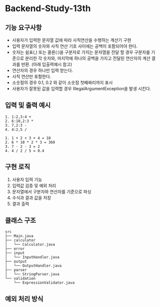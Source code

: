 # Backend-Study-13th

## 기능 요구사항
+ 사용자가 입력한 문자열 값에 따라 사칙연산을 수행하는 계산기 구현
+ 입력 문자열의 숫자와 사칙 연산 기호 사이에는 공백이 포함되어야 한다.
+ 숫자는 쉼표(,) 또는 콜론(:)을 구분자로 가지는 문자열을 전달 할 경우 구분자를 기준으로 분리한 각 숫자와, 마지막에 하나의 공백을 가지고 전달된 연산자의 계산 결과를 반환. (아래 입출력예시 참고)
+ 연산자의 경우 하나만 입력 받는다.
+ 사칙 연산만 포함한다.
+ 소숫점의 경우 0.1, 0.2 와 같이 소숫점 첫째짜리까지 표시
+ 사용자가 잘못된 값을 입력할 경우 IllegalArgumentException을 발생 시킨다.


## 입력 및 출력 예시
~~~
1. 1:2,3:4 +
2. 6:10,2:3 *
3. 7,2:3 -
4. 4:2,5 /
~~~

~~~
1. 1 + 2 + 3 + 4 = 10
2. 6 * 10 * 2 * 3 = 360
3. 7 - 2 - 3 = 2
4. 4 / 2 / 5 = 0.4
~~~

## 구현 로직
1. 사용자 입력 기능
2. 입력값 검증 및 예외 처리
3. 문자열에서 구분자와 연산자를 기준으로 파싱
4. 수식과 결과 값을 저장
5. 결과 출력

## 클래스 구조
~~~
src
├── Main.java
├── calculator
│   └── Calculator.java
├── error
├── input
│   └── InputHandler.java
├── output
│   └── OutputHandler.java
├── parser
│   └── StringParser.java
└── validation
    └── ExpressionValidator.java
~~~


## 예외 처리 방식
